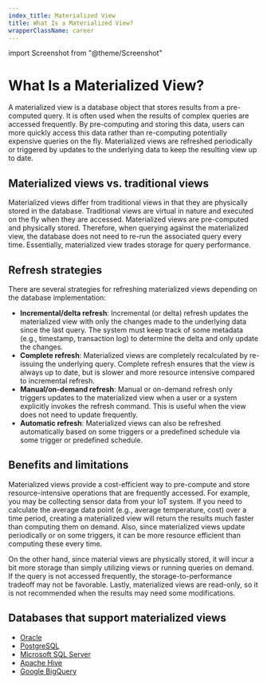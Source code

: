 ```yaml
---
index_title: Materialized View
title: What Is a Materialized View?
wrapperClassName: career
---
```


import Screenshot from "@theme/Screenshot"

# What Is a Materialized View?

A materialized view is a database object that stores results from a pre-computed
query. It is often used when the results of complex queries are accessed
frequently. By pre-computing and storing this data, users can more quickly
access this data rather than re-computing potentially expensive queries on the
fly. Materialized views are refreshed periodically or triggered by updates to
the underlying data to keep the resulting view up to date.

<Screenshot
  alt="Diagram representing how a materialized view is created"
  height={342}
  src="/img/glossary/materialized-view/materialized-view.webp"
  width={770}
  title="A materialized view is a database object that stores results from a pre-computed
query."
/>

## Materialized views vs. traditional views

Materialized views differ from traditional views in that they are physically
stored in the database. Traditional views are virtual in nature and executed on
the fly when they are accessed. Materialized views are pre-computed and
physically stored. Therefore, when querying against the materialized view, the
database does not need to re-run the associated query every time. Essentially,
materialized view trades storage for query performance.

## Refresh strategies

There are several strategies for refreshing materialized views depending on the
database implementation:

- **Incremental/delta refresh**: Incremental (or delta) refresh updates the
  materialized view with only the changes made to the underlying data since the
  last query. The system must keep track of some metadata (e.g., timestamp,
  transaction log) to determine the delta and only update the changes.
- **Complete refresh**: Materialized views are completely recalculated by
  re-issuing the underlying query. Complete refresh ensures that the view is
  always up to date, but is slower and more resource intensive compared to
  incremental refresh.
- **Manual/on-demand refresh**: Manual or on-demand refresh only triggers
  updates to the materialized view when a user or a system explicitly invokes
  the refresh command. This is useful when the view does not need to update
  frequently.
- **Automatic refresh**: Materialized views can also be refreshed automatically
  based on some triggers or a predefined schedule via some trigger or predefined
  schedule.

## Benefits and limitations

Materialized views provide a cost-efficient way to pre-compute and store
resource-intensive operations that are frequently accessed. For example, you may
be collecting sensor data from your IoT system. If you need to calculate the
average data point (e.g., average temperature, cost) over a time period,
creating a materialized view will return the results much faster than computing
them on demand. Also, since materialized views update periodically or on some
triggers, it can be more resource efficient than computing these every time.

On the other hand, since material views are physically stored, it will incur a
bit more storage than simply utilizing views or running queries on demand. If
the query is not accessed frequently, the storage-to-performance tradeoff may
not be favorable. Lastly, materialized views are read-only, so it is not
recommended when the results may need some modifications.

## Databases that support materialized views

- [Oracle](https://docs.oracle.com/en/database/oracle/oracle-database/21/sqlrf/CREATE-MATERIALIZED-VIEW.html)
- [PostgreSQL](https://www.postgresql.org/docs/current/rules-materializedviews.html)
- [Microsoft SQL Server](https://learn.microsoft.com/en-us/sql/t-sql/statements/create-materialized-view-as-select-transact-sql?view=azure-sqldw-latest)
- [Apache Hive](https://cwiki.apache.org/confluence/display/Hive/Materialized+views)
- [Google BigQuery](https://cloud.google.com/bigquery/docs/materialized-views-intro)
